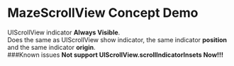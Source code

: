 MazeScrollView Concept Demo
==============

UIScrollView indicator __Always Visible__.<br/>
Does the same as UIScrollView show indicator, the same indicator __position__ and the same indicator __origin__.<br/>
###Known issues
__Not support UIScrollView.scrollIndicatorInsets Now!!!__<br/>

